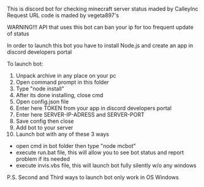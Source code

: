 
This is discord bot for checking minecraft server status maded by CalleyInc
Request URL code is maded by vegeta897's

WARNING!!! API that uses this bot can ban your ip for too frequent update of status

In order to launch this bot you have to install Node.js and create an app in discord developers portal

To launch bot:
1. Unpack archive in any place on your pc
2. Open command prompt in this folder
3. Type "node install"
4. After its done installing, close cmd
5. Open config.json file
6. Enter here TOKEN from your app in discord developers portal
7. Enter here SERVER-IP-ADRESS and SERVER-PORT
8. Save config then close
9. Add bot to your server
10. Launch bot with any of these 3 ways
  - open cmd in bot folder then type "node mcbot"
  - execute run.bat file, this will allow you to see bot status and report problem if its needed
  - execute invis.vbs file, this will launch bot fully silently w/o any windows
  
P.S. Second and Third ways to launch bot only work in OS Windows

